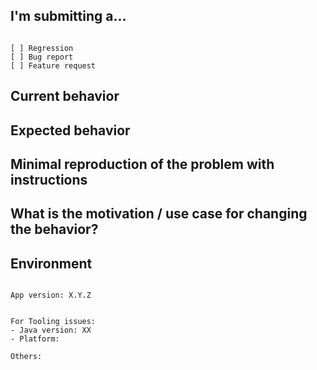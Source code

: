 <!--
PLEASE HELP US PROCESS GITHUB ISSUES FASTER BY PROVIDING THE FOLLOWING INFORMATION.

ISSUES MISSING IMPORTANT INFORMATION MAY BE CLOSED WITHOUT INVESTIGATION.
-->

## I'm submitting a...
<!-- 
Please search GitHub for a similar issue or PR before submitting.
Check one of the following options with "x" -->
<pre><code>
[ ] Regression <!--(a behavior that used to work and stopped working in a new release)-->
[ ] Bug report
[ ] Feature request
</code></pre>

## Current behavior
<!-- Describe how the issue manifests. -->


## Expected behavior
<!-- Describe what the desired behavior would be. -->


## Minimal reproduction of the problem with instructions
<!-- Please share step-by-step instructions. -->

## What is the motivation / use case for changing the behavior?
<!-- Describe the motivation or the concrete use case. -->


## Environment

<pre><code>
App version: X.Y.Z
<!-- Check whether this is still an issue in the most recent app version -->
 
For Tooling issues:
- Java version: XX
- Platform:  <!-- Mac, Linux, Windows -->

Others:
<!-- Anything else relevant?  Operating system version, IDE, package manager, ... -->
</code></pre>
